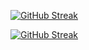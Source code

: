 [![GitHub Streak](https://github-readme-streak-stats.herokuapp.com?user=myk794)](https://git.io/streak-stats)

<a href="https://git.io/streak-stats"><img src="https://github-readme-streak-stats.herokuapp.com?user=myk794" alt="GitHub Streak" /></a>
